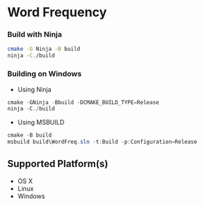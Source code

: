 # Word Frequency

### Build with Ninja
```bash
cmake -G Ninja -B build
ninja -C./build
```

### Building on Windows 
- Using Ninja
```powershell
cmake -GNinja -Bbuild -DCMAKE_BUILD_TYPE=Release
ninja -C./build
```
- Using MSBUILD
```powershell
cmake -B build
msbuild build\WordFreq.sln -t:Build -p:Configuration=Release
```

## Supported Platform(s)
- OS X
- Linux
- Windows

